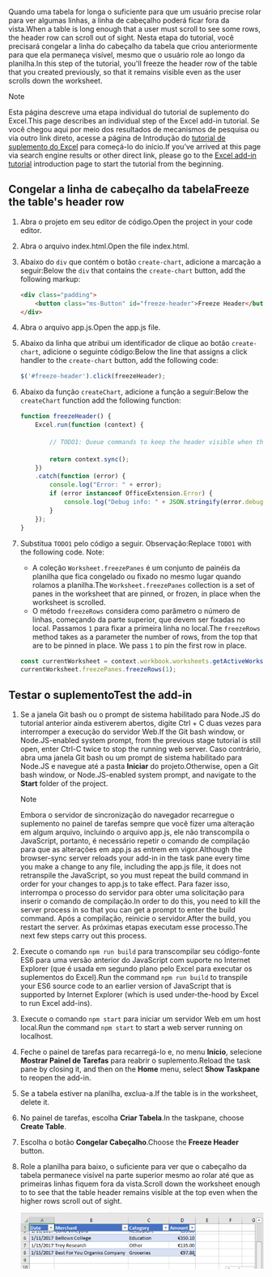 <span data-ttu-id="8a7ab-101">Quando uma tabela for longa o suficiente para que um usuário precise rolar para ver algumas linhas, a linha de cabeçalho poderá ficar fora da vista.</span><span class="sxs-lookup"><span data-stu-id="8a7ab-101">When a table is long enough that a user must scroll to see some rows, the header row can scroll out of sight.</span></span> <span data-ttu-id="8a7ab-102">Nesta etapa do tutorial, você precisará congelar a linha do cabeçalho da tabela que criou anteriormente para que ela permaneça visível, mesmo que o usuário role ao longo da planilha.</span><span class="sxs-lookup"><span data-stu-id="8a7ab-102">In this step of the tutorial, you'll freeze the header row of the table that you created previously, so that it remains visible even as the user scrolls down the worksheet.</span></span> 

> [!NOTE]
> <span data-ttu-id="8a7ab-103">Esta página descreve uma etapa individual do tutorial de suplemento do Excel.</span><span class="sxs-lookup"><span data-stu-id="8a7ab-103">This page describes an individual step of the Excel add-in tutorial.</span></span> <span data-ttu-id="8a7ab-104">Se você chegou aqui por meio dos resultados de mecanismos de pesquisa ou via outro link direto, acesse a página de Introdução do [tutorial de suplemento do Excel](../tutorials/excel-tutorial.yml) para começá-lo do início.</span><span class="sxs-lookup"><span data-stu-id="8a7ab-104">If you’ve arrived at this page via search engine results or other direct link, please go to the [Excel add-in tutorial](../tutorials/excel-tutorial.yml) introduction page to start the tutorial from the beginning.</span></span>

## <a name="freeze-the-tables-header-row"></a><span data-ttu-id="8a7ab-105">Congelar a linha de cabeçalho da tabela</span><span class="sxs-lookup"><span data-stu-id="8a7ab-105">Freeze the table's header row</span></span>

1. <span data-ttu-id="8a7ab-106">Abra o projeto em seu editor de código.</span><span class="sxs-lookup"><span data-stu-id="8a7ab-106">Open the project in your code editor.</span></span>
2. <span data-ttu-id="8a7ab-107">Abra o arquivo index.html.</span><span class="sxs-lookup"><span data-stu-id="8a7ab-107">Open the file index.html.</span></span>
3. <span data-ttu-id="8a7ab-108">Abaixo do `div` que contém o botão `create-chart`, adicione a marcação a seguir:</span><span class="sxs-lookup"><span data-stu-id="8a7ab-108">Below the `div` that contains the `create-chart` button, add the following markup:</span></span>

    ```html
    <div class="padding">
        <button class="ms-Button" id="freeze-header">Freeze Header</button>
    </div>
    ```

4. <span data-ttu-id="8a7ab-109">Abra o arquivo app.js.</span><span class="sxs-lookup"><span data-stu-id="8a7ab-109">Open the app.js file.</span></span>

5. <span data-ttu-id="8a7ab-110">Abaixo da linha que atribui um identificador de clique ao botão `create-chart`, adicione o seguinte código:</span><span class="sxs-lookup"><span data-stu-id="8a7ab-110">Below the line that assigns a click handler to the `create-chart` button, add the following code:</span></span>

    ```js
    $('#freeze-header').click(freezeHeader);
    ```

6. <span data-ttu-id="8a7ab-111">Abaixo da função `createChart`, adicione a função a seguir:</span><span class="sxs-lookup"><span data-stu-id="8a7ab-111">Below the `createChart` function add the following function:</span></span>

    ```js
    function freezeHeader() {
        Excel.run(function (context) {

            // TODO1: Queue commands to keep the header visible when the user scrolls.

            return context.sync();
        })
        .catch(function (error) {
            console.log("Error: " + error);
            if (error instanceof OfficeExtension.Error) {
                console.log("Debug info: " + JSON.stringify(error.debugInfo));
            }
        });
    }
    ```

7. <span data-ttu-id="8a7ab-p103">Substitua `TODO1` pelo código a seguir. Observação:</span><span class="sxs-lookup"><span data-stu-id="8a7ab-p103">Replace `TODO1` with the following code. Note:</span></span>
   - <span data-ttu-id="8a7ab-114">A coleção `Worksheet.freezePanes` é um conjunto de painéis da planilha que fica congelado ou fixado no mesmo lugar quando rolamos a planilha.</span><span class="sxs-lookup"><span data-stu-id="8a7ab-114">The `Worksheet.freezePanes` collection is a set of panes in the worksheet that are pinned, or frozen, in place when the worksheet is scrolled.</span></span>
   - <span data-ttu-id="8a7ab-p104">O método `freezeRows` considera como parâmetro o número de linhas, começando da parte superior, que devem ser fixadas no local. Passamos `1` para fixar a primeira linha no local.</span><span class="sxs-lookup"><span data-stu-id="8a7ab-p104">The `freezeRows` method takes as a parameter the number of rows, from the top that are to be pinned in place. We pass `1` to pin the first row in place.</span></span>

    ```js
    const currentWorksheet = context.workbook.worksheets.getActiveWorksheet();
    currentWorksheet.freezePanes.freezeRows(1);
    ```

## <a name="test-the-add-in"></a><span data-ttu-id="8a7ab-117">Testar o suplemento</span><span class="sxs-lookup"><span data-stu-id="8a7ab-117">Test the add-in</span></span>

1. <span data-ttu-id="8a7ab-118">Se a janela Git bash ou o prompt de sistema habilitado para Node.JS do tutorial anterior ainda estiverem abertos, digite Ctrl + C duas vezes para interromper a execução do servidor Web.</span><span class="sxs-lookup"><span data-stu-id="8a7ab-118">If the Git bash window, or Node.JS-enabled system prompt, from the previous stage tutorial is still open, enter Ctrl-C twice to stop the running web server.</span></span> <span data-ttu-id="8a7ab-119">Caso contrário, abra uma janela Git bash ou um prompt de sistema habilitado para Node.JS e navegue até a pasta **Iniciar** do projeto.</span><span class="sxs-lookup"><span data-stu-id="8a7ab-119">Otherwise, open a Git bash window, or Node.JS-enabled system prompt, and navigate to the **Start** folder of the project.</span></span>

     > [!NOTE]
     > <span data-ttu-id="8a7ab-120">Embora o servidor de sincronização do navegador recarregue o suplemento no painel de tarefas sempre que você fizer uma alteração em algum arquivo, incluindo o arquivo app.js, ele não transcompila o JavaScript, portanto, é necessário repetir o comando de compilação para que as alterações em app.js as entrem em vigor.</span><span class="sxs-lookup"><span data-stu-id="8a7ab-120">Although the browser-sync server reloads your add-in in the task pane every time you make a change to any file, including the app.js file, it does not retranspile the JavaScript, so you must repeat the build command in order for your changes to app.js to take effect.</span></span> <span data-ttu-id="8a7ab-121">Para fazer isso, interrompa o processo do servidor para obter uma solicitação para inserir o comando de compilação.</span><span class="sxs-lookup"><span data-stu-id="8a7ab-121">In order to do this, you need to kill the server process in so that you can get a prompt to enter the build command.</span></span> <span data-ttu-id="8a7ab-122">Após a compilação, reinicie o servidor.</span><span class="sxs-lookup"><span data-stu-id="8a7ab-122">After the build, you restart the server.</span></span> <span data-ttu-id="8a7ab-123">As próximas etapas executam esse processo.</span><span class="sxs-lookup"><span data-stu-id="8a7ab-123">The next few steps carry out this process.</span></span>

1. <span data-ttu-id="8a7ab-124">Execute o comando `npm run build` para transcompilar seu código-fonte ES6 para uma versão anterior do JavaScript com suporte no Internet Explorer (que é usada em segundo plano pelo Excel para executar os suplementos do Excel).</span><span class="sxs-lookup"><span data-stu-id="8a7ab-124">Run the command `npm run build` to transpile your ES6 source code to an earlier version of JavaScript that is supported by Internet Explorer (which is used under-the-hood by Excel to run Excel add-ins).</span></span>
2. <span data-ttu-id="8a7ab-125">Execute o comando `npm start` para iniciar um servidor Web em um host local.</span><span class="sxs-lookup"><span data-stu-id="8a7ab-125">Run the command `npm start` to start a web server running on localhost.</span></span>
4. <span data-ttu-id="8a7ab-126">Feche o painel de tarefas para recarregá-lo e, no menu **Início**, selecione **Mostrar Painel de Tarefas** para reabrir o suplemento.</span><span class="sxs-lookup"><span data-stu-id="8a7ab-126">Reload the task pane by closing it, and then on the **Home** menu, select **Show Taskpane** to reopen the add-in.</span></span>
6. <span data-ttu-id="8a7ab-127">Se a tabela estiver na planilha, exclua-a.</span><span class="sxs-lookup"><span data-stu-id="8a7ab-127">If the table is in the worksheet, delete it.</span></span>
7. <span data-ttu-id="8a7ab-128">No painel de tarefas, escolha **Criar Tabela**.</span><span class="sxs-lookup"><span data-stu-id="8a7ab-128">In the taskpane, choose **Create Table**.</span></span>
8. <span data-ttu-id="8a7ab-129">Escolha o botão **Congelar Cabeçalho**.</span><span class="sxs-lookup"><span data-stu-id="8a7ab-129">Choose the **Freeze Header** button.</span></span>
9. <span data-ttu-id="8a7ab-130">Role a planilha para baixo, o suficiente para ver que o cabeçalho da tabela permanece visível na parte superior mesmo ao rolar até que as primeiras linhas fiquem fora da vista.</span><span class="sxs-lookup"><span data-stu-id="8a7ab-130">Scroll down the worksheet enough to to see that the table header remains visible at the top even when the higher rows scroll out of sight.</span></span>

    ![Tutorial do Excel: congelar cabeçalho](../images/excel-tutorial-freeze-header.png)
